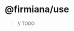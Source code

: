 <!--
 * @Author: yuqigong@outlook.com
 * @Date: 2022-12-09 18:00:07
 * @LastEditors: yuqigong@outlook.com
 * @LastEditTime: 2022-12-09 18:03:03
 * @FilePath: /firmiana/packages/use/README.md
 * @Description:
 *
-->
# @firmiana/use

> // TODO
